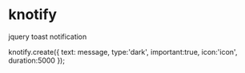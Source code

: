 # knotify
jquery toast notification


  knotify.create({
    text: message,
    type:'dark',
    important:true,
    icon:'icon',
    duration:5000
  });
